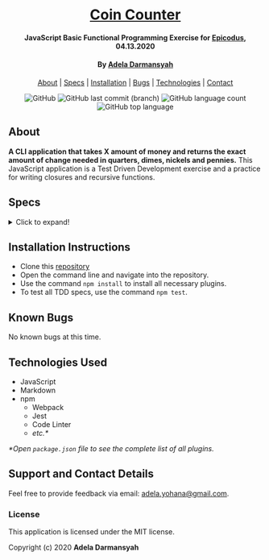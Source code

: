 <div align=center>

# [Coin Counter](https://github.com/ayohana/coin-counter.git/)

#### JavaScript Basic Functional Programming Exercise for [Epicodus](https://www.epicodus.com/), 04.13.2020

#### By [**Adela Darmansyah**](https://ayohana.github.io/portfolio/)

[About](#About) | [Specs](#Specs) | [Installation](#Installation-Instructions) | [Bugs](#Known-Bugs) | [Technologies](#Technologies-Used) | [Contact](#Support-and-Contact-Details)

![GitHub](https://img.shields.io/github/license/ayohana/coin-counter?color=%23DE98B2&style=for-the-badge) ![GitHub last commit (branch)](https://img.shields.io/github/last-commit/ayohana/coin-counter/master?color=%23DE98B2&style=for-the-badge) ![GitHub language count](https://img.shields.io/github/languages/count/ayohana/coin-counter?color=%23DE98B2&style=for-the-badge) ![GitHub top language](https://img.shields.io/github/languages/top/ayohana/coin-counter?color=%23DE98B2&style=for-the-badge)

</div>

## About

**A CLI application that takes X amount of money and returns the exact amount of change needed in quarters, dimes, nickels and pennies.** This JavaScript application is a Test Driven Development exercise and a practice for writing closures and recursive functions.

## Specs

<details>
  <summary>Click to expand!</summary>

| Spec | Input | Output |
| :-------------     | :------------- | :------------- |
| **Program returns user input with two decimal places** | 4.99 | 4.99 |
| **Program calculates number of quarters to return** | 4.99 | Number of Quarters = 19 |
| **Program calculates number of quarters and dimes to return** | 4.99 | Number of Quarters = 19, Number of Dimes = 2 |
| **Program calculates number of quarters, dimes and nickels to return** | 4.99 | Number of Quarters = 19, Number of Dimes = 2, Number of Nickels = 0 |
| **Program calculates number of quarters, dimes, nickels and pennies to return** | 4.99 | Number of Quarters = 19, Number of Dimes = 2, Number of Nickels = 0, Number of Pennies = 4 |
| **Program calculates number of quarters, dimes, nickels and pennies to return with a different input** | 2.15 | Number of Quarters = 8, Number of Dimes = 1, Number of Nickels = 1, Number of Pennies = 0 |

</details>

## Installation Instructions

* Clone this [repository](https://github.com/ayohana/coin-counter.git/)
* Open the command line and navigate into the repository.
* Use the command `npm install` to install all necessary plugins.
* To test all TDD specs, use the command `npm test`.

## Known Bugs

No known bugs at this time.

## Technologies Used

<!-- * HTML
* CSS
* Bootstrap -->
* JavaScript
* Markdown
* npm
  * Webpack
  * Jest
  * Code Linter
  * _etc.*_

_*Open `package.json` file to see the complete list of all plugins._

## Support and Contact Details

Feel free to provide feedback via email: adela.yohana@gmail.com.

### License

This application is licensed under the MIT license.

Copyright (c) 2020 **Adela Darmansyah**